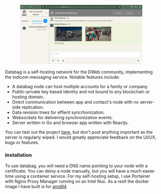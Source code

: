 
<p align="center">
  <a href="#"><img src="/doc/screenshot.png" width="80%"/></a>
</p>

Databag is a self-hosting network for the DWeb community, implementing the indicom messaging service. Notable features include:
- A databag node can host multiple accounts for a family or company.
- Public-private key based identity and not bound to any blockchain or hosting domain.
- Direct communication between app and contact's node with no server-side replication.
- Data revision trees for effient syncrhonization.
- Websockets for delivering synchronization events.
- Server written in Go and browser app written with Reactjs.

You can test out the project [here](https://databag.coredb.org/#/create), but don't post anything important as the server is regularly wiped. I would greatly appreciate feedback on the UI/UX, bugs or features.

### Installation

To use databag, you will need a DNS name pointing to your node with a certificate. You can deloy a node manually, but you will have a much easier time using a container service. For my self-hosting setup, I use Portainer with Nginx Proxy Manager running on an Intel Nuc. As a reslt the docker image I have built is for [amd64](https://hub.docker.com/u/balzack)
